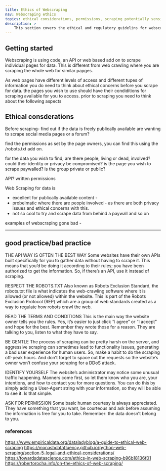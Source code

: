 ```yaml
---
title: Ethics of Webscraping
nav: Webscraping ethics
topics: ethical considerations, permissions, scraping potentially sensitive data
description: >
    This section covers the ethical and regulatory guidelins for webscraping for research.   
---
```


## Getting started  

Webscraping is using code, an API or web based add on to scrape individual pages for data. This is different from web crawling where you are scraping the whole web for similar papges.

As web pages have different levels of access and different tupes of information you do need to think about ethical concerns before you scrape for data.   the pages you wish to use should have their condiditions for scraping available for you to access. prior to scraping you need to think about the following aspects


## Ethical consderations

Before scraping-
find out if the data is freely publically available
are wanting to scrape social media pages or a forum? 

find the permissions as set by the page owners, you can find this using the /robots.txt add on. 

for the data you wish to find; are there people, living or dead, involved?  could their identity or privacy be compromised? is the page you wish to scrape paywalled?  is the group private or public? 


API?
written permissions

Web Scraping for data is  
- excellent for publically available content - 
- probelmatic where there are people involved - as there are both privacy issues and ethical concerns with this. 
- not so cool to try and scrape data from behind a paywall and so on

examples of webscraping gone bad - 







--------

## good practice/bad practice

THE API WAY IS OFTEN THE BEST WAY
Some websites have their own APIs built specifically for you to gather data without having to scrape it. This means that you’d be doing it according to their rules; you have been authorized to get the information. So, if there’s an API, use it instead of scraping.

RESPECT THE ROBOTS.TXT
Also known as Robots Exclusion Standard, the robots.txt file is what indicates the web-crawling software where it is allowed (or not allowed) within the website. This is part of the Robots Exclusion Protocol (REP) which are a group of web standards created as a way to regulate how robots crawl the web.

READ THE TERMS AND CONDITIONS
This is the main way the website owner tells you the rules. Yes, it’s easier to just click “I agree” or “I accept” and hope for the best. Remember they wrote those for a reason. They are talking to you, listen to what they have to say.

BE GENTLE
The process of scraping can be pretty harsh on the server, and aggressive scraping can sometimes lead to functionality issues, generating a bad user experience for human users. So, make a habit to do the scraping off-peak hours. And don’t forget to space out the requests so the website’s owner won’t confuse your scraping for a DDoS attack.

IDENTIFY YOURSELF
The website’s administrator may notice some unusual traffic happening. Manners come first, so let them know who you are, your intentions, and how to contact you for more questions. You can do this by simply adding a User-Agent string with your information, so they will be able to see it. Is that simple.

ASK FOR PERMISSION
Some basic human courtesy is always appreciated. They have something that you want, be courteous and ask before assuming the information is free for you to take. Remember: the data doesn’t belong to you.


### references
https://www.empiricaldata.org/dataladyblog/a-guide-to-ethical-web-scraping
https://monashdatafluency.github.io/python-web-scraping/section-5-legal-and-ethical-considerations/
https://towardsdatascience.com/ethics-in-web-scraping-b96b18136f01
https://robertorocha.info/on-the-ethics-of-web-scraping/
